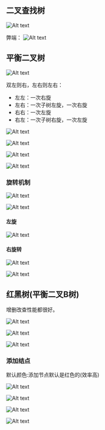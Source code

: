 
## 二叉查找树
![Alt text](../../images/image-6.png)

弊端：
![Alt text](../../images/image-7.png)

## 平衡二叉树

![Alt text](../../images/image-8.png)

双左则右，左右则左右：
- 左左：一次右旋
- 左右：一次子树左旋，一次右旋
- 右右：一次左旋
- 右左：一次子树右旋，一次左旋

![Alt text](../../images/image-14.png)

![Alt text](../../images/image-15.png)

![Alt text](../../images/image-16.png)

![Alt text](../../images/image-17.png)

### 旋转机制

![Alt text](../../images/image-9.png)

![Alt text](../../images/image-10.png)

#### 左旋

![Alt text](../../images/image-11.png)

#### 右旋转

![Alt text](../../images/image-12.png)

![Alt text](../../images/image-13.png)

## 红黑树(平衡二叉B树)

增删改查性能都很好。

![Alt text](../../images/image-18.png)

![Alt text](../../images/image-19.png)

![Alt text](../../images/image-20.png)

### 添加结点

默认颜色:添加节点默认是红色的(效率高)

![Alt text](../../images/image-21.png)

![Alt text](../../images/image-22.png)

![Alt text](../../images/image-23.png)

![Alt text](../../images/image-24.png)